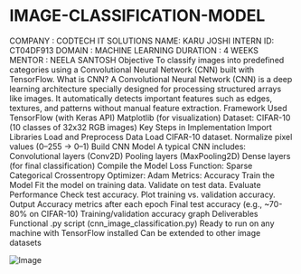 # IMAGE-CLASSIFICATION-MODEL
COMPANY : CODTECH IT SOLUTIONS NAME: KARU JOSHI INTERN ID: CT04DF913 DOMAIN : MACHINE LEARNING DURATION : 4 WEEKS MENTOR : NEELA SANTOSH Objective To classify images into predefined categories using a Convolutional Neural Network (CNN) built with TensorFlow. What is CNN? A Convolutional Neural Network (CNN) is a deep learning architecture specially designed for processing structured arrays like images. It automatically detects important features such as edges, textures, and patterns without manual feature extraction. Framework Used TensorFlow (with Keras API) Matplotlib (for visualization) Dataset: CIFAR-10 (10 classes of 32x32 RGB images) Key Steps in Implementation Import Libraries Load and Preprocess Data Load CIFAR-10 dataset. Normalize pixel values (0–255 → 0–1) Build CNN Model A typical CNN includes: Convolutional layers (Conv2D) Pooling layers (MaxPooling2D) Dense layers (for final classification) Compile the Model Loss Function: Sparse Categorical Crossentropy Optimizer: Adam Metrics: Accuracy Train the Model Fit the model on training data. Validate on test data. Evaluate Performance Check test accuracy. Plot training vs. validation accuracy. Output Accuracy metrics after each epoch Final test accuracy (e.g., ~70-80% on CIFAR-10) Training/validation accuracy graph Deliverables Functional .py script (cnn_image_classification.py) Ready to run on any machine with TensorFlow installed Can be extended to other image datasets

![Image](https://github.com/user-attachments/assets/85dc04fb-7d32-4984-bf9b-24f86acda8d2)
